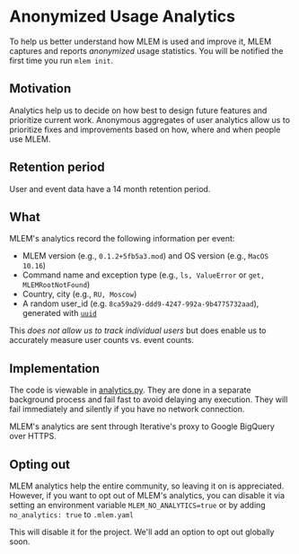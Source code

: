 # Anonymized Usage Analytics

To help us better understand how MLEM is used and improve it, MLEM captures and
reports _anonymized_ usage statistics. You will be notified the first time you
run `mlem init`.

## Motivation

Analytics help us to decide on how best to design future features and prioritize
current work. Anonymous aggregates of user analytics allow us to prioritize
fixes and improvements based on how, where and when people use MLEM.

## Retention period

User and event data have a 14 month retention period.

## What

MLEM's analytics record the following information per event:

- MLEM version (e.g., `0.1.2+5fb5a3.mod`) and OS version (e.g., `MacOS 10.16`)
- Command name and exception type (e.g., `ls, ValueError` or
  `get, MLEMRootNotFound`)
- Country, city (e.g., `RU, Moscow`)
- A random user_id (e.g. `8ca59a29-ddd9-4247-992a-9b4775732aad`), generated with
  [`uuid`](https://docs.python.org/3/library/uuid.html)

This _does not allow us to track individual users_ but does enable us to
accurately measure user counts vs. event counts.

## Implementation

The code is viewable in
[analytics.py](https://github.com/iterative/mlem/mlem/analytics.py). They are
done in a separate background process and fail fast to avoid delaying any
execution. They will fail immediately and silently if you have no network
connection.

MLEM's analytics are sent through Iterative's proxy to Google BigQuery over
HTTPS.

## Opting out

MLEM analytics help the entire community, so leaving it on is appreciated.
However, if you want to opt out of MLEM's analytics, you can disable it via
setting an environment variable `MLEM_NO_ANALYTICS=true` or by adding
`no_analytics: true` to `.mlem.yaml`

This will disable it for the project. We'll add an option to opt out globally
soon.
